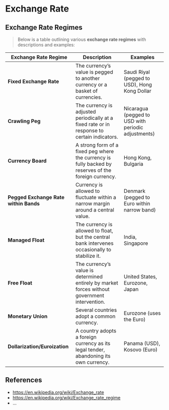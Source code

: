 # Exchange Rate

>

## **Exchange Rate Regimes**

> Below is a table outlining various **exchange rate regimes** with descriptions and examples:
> 

| **Exchange Rate Regime** | **Description** | **Examples** |
| --- | --- | --- |
| **Fixed Exchange Rate** | The currency’s value is pegged to another currency or a basket of currencies. | Saudi Riyal (pegged to USD), Hong Kong Dollar |
| **Crawling Peg** | The currency is adjusted periodically at a fixed rate or in response to certain indicators. | Nicaragua (pegged to USD with periodic adjustments) |
| **Currency Board** | A strong form of a fixed peg where the currency is fully backed by reserves of the foreign currency. | Hong Kong, Bulgaria |
| **Pegged Exchange Rate within Bands** | Currency is allowed to fluctuate within a narrow margin around a central value. | Denmark (pegged to Euro within narrow band) |
| **Managed Float** | The currency is allowed to float, but the central bank intervenes occasionally to stabilize it. | India, Singapore |
| **Free Float** | The currency’s value is determined entirely by market forces without government intervention. | United States, Eurozone, Japan |
| **Monetary Union** | Several countries adopt a common currency. | Eurozone (uses the Euro) |
| **Dollarization/Euroization** | A country adopts a foreign currency as its legal tender, abandoning its own currency. | Panama (USD), Kosovo (Euro) |

## References

- https://en.wikipedia.org/wiki/Exchange_rate
- https://en.wikipedia.org/wiki/Exchange_rate_regime
- …